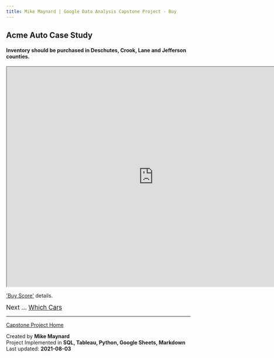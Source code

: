 ```yaml
---
title: Mike Maynard | Google Data Analysis Capstone Project - Buy
---
```

## Acme Auto Case Study

####  Inventory should be purchased in **Deschutes, Crook, Lane and Jefferson** counties.

<IFRAME SRC="https://public.tableau.com/views/capstone_16278859884250/Buy_1?:language=en-US&:display_count=n&:origin=viz_share_link" WIDTH=800 HEIGHT=600></IFRAME>

['Buy Score'](../metrics/buy_score.html) details.

<BIG>Next ... [Which Cars](visuals/cars.html)</BIG>

---
[Capstone Project Home](/capstone/)

Created by **Mike Maynard**<BR>
Project Implemented in **SQL, Tableau, Python, Google Sheets, Markdown**<BR>
Last updated:  **2021-08-03**
